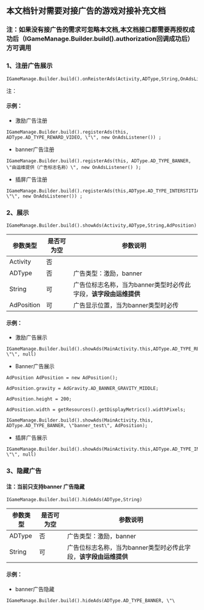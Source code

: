 ## 本文档针对需要对接广告的游戏对接补充文档

### 注：如果没有接广告的需求可忽略本文档,本文档接口都需要再授权成功后（IGameManage.Builder.build().authorization回调成功后）方可调用

### 1、注册广告展示
```
IGameManage.Builder.build().onReisterAds(Activity,ADType,String,OnAdsListener)
```

注：



#### 示例：

- 激励广告注册
```
IGameManage.Builder.build().registerAds(this,
ADType.AD_TYPE_REWARD_VIDEO, \"\", new OnAdsListener()) ;
```
- banner广告注册
```
IGameManage.Builder.build().registerAds(this, ADType.AD_TYPE_BANNER,
\"由运维提供（广告标志名称）\", new OnAdsListener() );
```

- 插屏广告注册
```
IGameManage.Builder.build().registerAds(this,ADType.AD_TYPE_INTERSTITIAL,
\"\", new OnAdsListener()) ;
```
### 2、展示
```
IGameManage.Builder.build().showAds(Activity,ADType,String,AdPosition)
```

  
  | 参数类型 | 是否可为空 | 参数说明 |
  |-----------------------| -----------------------|------------------------------------------------------------------|
  |Activity      |          否        |        |      
  | ADType         |         否        |              广告类型：激励，banner|
  | String        |          可       |               广告位标志名称，当为banner类型时必传此字段，**该字段由运维提供** |
  | AdPosition      |        可      |                广告显示位置，当为banner类型时必传 |


#### 示例：

- 激励广告展示
```
IGameManage.Builder.build().showAds(MainActivity.this,ADType.AD_TYPE_REWARD_VIDEO,
\"\", null)
```

- Banner广告展示
```
AdPosition AdPosition = new AdPosition();

AdPosition.gravity = AdGravity.AD_BANNER_GRAVITY_MIDDLE;

AdPosition.height = 200;

AdPosition.width = getResources().getDisplayMetrics().widthPixels;

IGameManage.Builder.build().showAds(MainActivity.this,
ADType.AD_TYPE_BANNER, \"banner_test\", AdPosition);
```
- 插屏广告展示
```
IGameManage.Builder.build().showAds(MainActivity.this,ADType.AD_TYPE_INTERSTITIAL, \"\", null)
```

### 3、隐藏广告

#### 注：当前只支持banner 广告隐藏
```
IGameManage.Builder.build().hideAds(ADType,String)
```
| 参数类型 | 是否可为空 | 参数说明 |
|-----------------------| -----------------------|------------------------------------------------------------------|
|ADType                 | 否             |         广告类型：激励，banner|
| String              |    可             |         广告位标志名称，当为banner类型时必传此字段，**该字段由运维提供** |


#### 示例：

- banner广告隐藏
```
IGameManage.Builder.build().hideAds(ADType.AD_TYPE_BANNER, \"\
```
